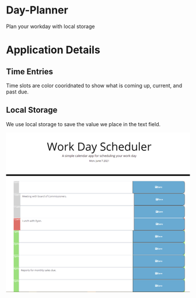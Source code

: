 # Day-Planner
Plan your workday with local storage
# Application Details
## Time Entries
Time slots are color cooridnated to show what is coming up, current, and past due. 
## Local Storage
We use local storage to save the value we place in the text field.

![Landing page showing start button.](./Assets/Workday.PNG)
